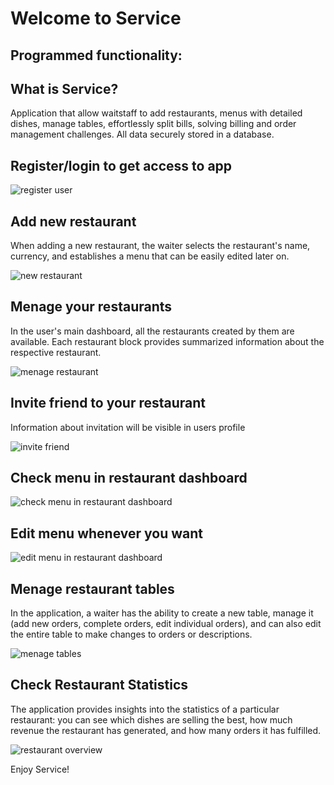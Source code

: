 # Welcome to Service

## Programmed functionality:

## What is Service?

Application that allow waitstaff to add restaurants, menus with detailed dishes,
manage tables, effortlessly split bills, solving billing and order management
challenges. All data securely stored in a database.

## Register/login to get access to app

![register user](./client/public/Service.jpg)

## Add new restaurant

When adding a new restaurant, the waiter selects the restaurant's name,
currency, and establishes a menu that can be easily edited later on.

![new restaurant](./client/public/makeNewRestaurant.jpg)

## Menage your restaurants

In the user's main dashboard, all the restaurants created by them are available.
Each restaurant block provides summarized information about the respective
restaurant.

![menage restaurant](./client/public/restaurantsBlock.jpg)

## Invite friend to your restaurant

Information about invitation will be visible in users profile

![invite friend](./client/public/inviteFriend.jpg)

## Check menu in restaurant dashboard

![check menu in restaurant dashboard](./client/public/checkMenu.jpg)

## Edit menu whenever you want

![edit menu in restaurant dashboard](./client/public/editMenu.jpg)

## Menage restaurant tables

In the application, a waiter has the ability to create a new table, manage it
(add new orders, complete orders, edit individual orders), and can also edit the
entire table to make changes to orders or descriptions.

![menage tables](./client/public/menageTables.jpg)

## Check Restaurant Statistics

The application provides insights into the statistics of a particular
restaurant: you can see which dishes are selling the best, how much revenue the
restaurant has generated, and how many orders it has fulfilled.

![restaurant overview](./client/public/overviewRestaurant.jpg)

Enjoy Service!
